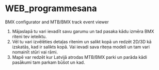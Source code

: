 # WEB_programmesana
BMX configurator and MTB/BMX track event viewer

1. Mājaslapā tu vari ievadīt savu garumu un tad pasaka kādu izmēra BMX riteni tev ieteiktu.
2. Vēl tu vari izvēlēties detaļas ritenim un salikt kopā un redzēt 2D/3D kā izskatās, kad ir salikts kopā. Vai ievadi sava riteņa modeli un tam vari nomainīt stūri vai rāmi.
3. Mapē var redzēt kur Latvijā atrodas MTB/BMX parki un parāda kādi pasākumi tam parkam būšot un kad.
